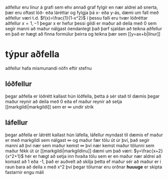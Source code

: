 aðfellur eru línur á grafi sem ehv annað graf fylgir en nær aldrei að snerta, þær eru oftast lóð- eða láréttar og fylgja þá x- eða y-ás, dæmi um fall með aðfellur væri t.d. $f(x)=\frac{1}{1-x^2}$ í þessu falli eru tvær lóðréttar aðfellur $x=1,-1$ þegar x er hefur þessi gildi er maður að deila með 0 sem segir manni að maður nálgast óendanlegt
það þarf sjaldan að teikna aðfellur en það er hægt að finna formúlur þeirra og teikna þær sem [[y=ax+b|línur]]

# týpur aðfella
aðfellur hafa mismunandi nöfn eftir stefnu

## lóðfellur
þegar aðfella er lóðrétt kallast hún lóðfella, þetta á sér stað til dæmis þegar maður reynir að deila með 0 eða ef maður reynir að setja [[markgildi|markgildi]] sem er $\infty$ undir strik

## láfellur
þegar aðfella er látrétt kallast hún láfella, láfellur myndast til dæmis ef maður er með markgildi sem nálgast $\infty$ og maður fær tölu út úr því, það segir manni að því nær sem maður kemst $\infty$ því nær kemst maður tölunni sem maður fékk út úr [[markgildi|markgildinu]] dæmi um það væri: $y=\frac{x+2}{x^2+1}$ hér er hægt að setja inn hvaða tölu sem er en maður nær aldrei að komast að 1 eða -1, það er auðvelt að skilja þetta ef maður sér að maður er í raun bara að deila x með x^2 því þegar tölurnar eru orðnar **huuuge** er skipta fastarnir engu máli